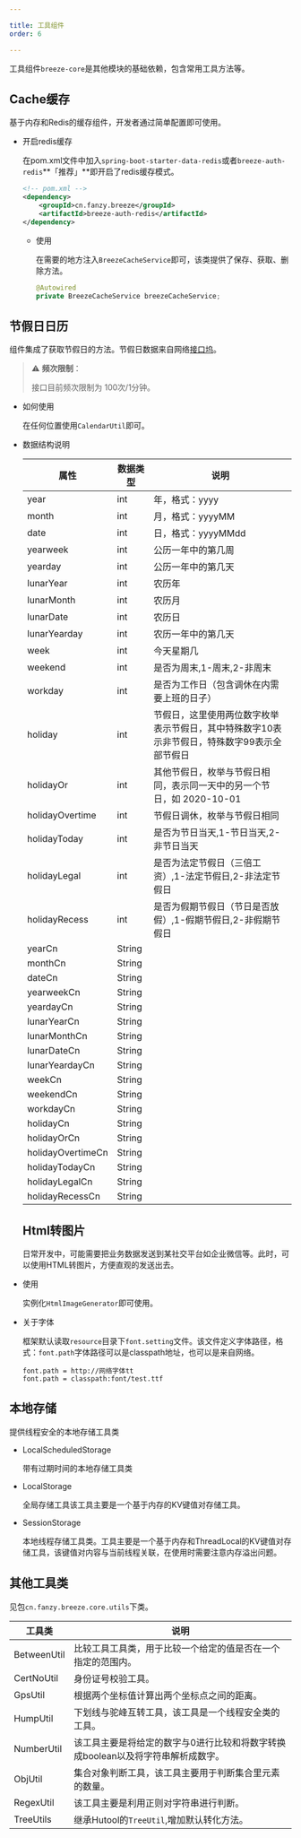 ```yaml
---  

title: 工具组件  
order: 6

---
```


工具组件`breeze-core`是其他模块的基础依赖，包含常用工具方法等。

## Cache缓存

基于内存和Redis的缓存组件，开发者通过简单配置即可使用。

* 开启redis缓存

  在pom.xml文件中加入`spring-boot-starter-data-redis`或者`breeze-auth-redis`**「推荐」**即开启了redis缓存模式。

  ```xml
  <!-- pom.xml -->
  <dependency>
      <groupId>cn.fanzy.breeze</groupId>
      <artifactId>breeze-auth-redis</artifactId>
  </dependency>
  ```

    * 使用

      在需要的地方注入`BreezeCacheService`即可，该类提供了保存、获取、删除方法。

      ```java
      @Autowired
      private BreezeCacheService breezeCacheService;
      ```

## 节假日日历

组件集成了获取节假日的方法。节假日数据来自网络[接口坞](http://www.apihubs.cn/#/)。

> ⚠️ **频次限制**：
>
> 接口目前频次限制为 100次/1分钟。

* 如何使用

  在任何位置使用`CalendarUtil`即可。

* 数据结构说明

  | 属性                | 数据类型   | 说明                                               |
    | ----------------- | ------ | ------------------------------------------------ |
  | year              | int    | 年，格式：yyyy                                        |
  | month             | int    | 月，格式：yyyyMM                                      |
  | date              | int    | 日，格式：yyyyMMdd                                    |
  | yearweek          | int    | 公历一年中的第几周                                        |
  | yearday           | int    | 公历一年中的第几天                                        |
  | lunarYear         | int    | 农历年                                              |
  | lunarMonth        | int    | 农历月                                              |
  | lunarDate         | int    | 农历日                                              |
  | lunarYearday      | int    | 农历一年中的第几天                                        |
  | week              | int    | 今天星期几                                            |
  | weekend           | int    | 是否为周末,1-周末,2-非周末                                 |
  | workday           | int    | 是否为工作日（包含调休在内需要上班的日子）                            |
  | holiday           | int    | 节假日，这里使用两位数字枚举表示节假日，其中特殊数字10表示非节假日，特殊数字99表示全部节假日 |
  | holidayOr         | int    | 其他节假日，枚举与节假日相同，表示同一天中的另一个节日，如 2020-10-01         |
  | holidayOvertime   | int    | 节假日调休，枚举与节假日相同                                   |
  | holidayToday      | int    | 是否为节日当天,1-节日当天,2-非节日当天                           |
  | holidayLegal      | int    | 是否为法定节假日（三倍工资）,1-法定节假日,2-非法定节假日                  |
  | holidayRecess     | int    | 是否为假期节假日（节日是否放假）,1-假期节假日,2-非假期节假日                |
  | yearCn            | String |                                                  |
  | monthCn           | String |                                                  |
  | dateCn            | String |                                                  |
  | yearweekCn        | String |                                                  |
  | yeardayCn         | String |                                                  |
  | lunarYearCn       | String |                                                  |
  | lunarMonthCn      | String |                                                  |
  | lunarDateCn       | String |                                                  |
  | lunarYeardayCn    | String |                                                  |
  | weekCn            | String |                                                  |
  | weekendCn         | String |                                                  |
  | workdayCn         | String |                                                  |
  | holidayCn         | String |                                                  |
  | holidayOrCn       | String |                                                  |
  | holidayOvertimeCn | String |                                                  |
  | holidayTodayCn    | String |                                                  |
  | holidayLegalCn    | String |                                                  |
  | holidayRecessCn   | String |                                                  |

  ## Html转图片

  日常开发中，可能需要把业务数据发送到某社交平台如企业微信等。此时，可以使用HTML转图片，方便直观的发送出去。

* 使用

  实例化`HtmlImageGenerator`即可使用。

* 关于字体

  框架默认读取`resource`目录下`font.setting`文件。该文件定义字体路径，格式：`font.path`字体路径可以是classpath地址，也可以是来自网络。

  ```properties
  font.path = http://网络字体tt
  font.path = classpath:font/test.ttf
  ```

## 本地存储

提供线程安全的本地存储工具类

* LocalScheduledStorage

  带有过期时间的本地存储工具类

* LocalStorage

  全局存储工具该工具主要是一个基于内存的KV键值对存储工具。

* SessionStorage

  本地线程存储工具类。工具主要是一个基于内存和ThreadLocal的KV键值对存储工具，该键值对内容与当前线程关联，在使用时需要注意内存溢出问题。

## 其他工具类

见包`cn.fanzy.breeze.core.utils`下类。

| 工具类         | 说明                                           |
| ----------- | -------------------------------------------- |
| BetweenUtil | 比较工具工具类，用于比较一个给定的值是否在一个指定的范围内。               |
| CertNoUtil  | 身份证号校验工具。                                    |
| GpsUtil     | 根据两个坐标值计算出两个坐标点之间的距离。                        |
| HumpUtil    | 下划线与驼峰互转工具，该工具是一个线程安全类的工具。                   |
| NumberUtil  | 该工具主要是将给定的数字与0进行比较和将数字转换成boolean以及将字符串解析成数字。 |
| ObjUtil     | 集合对象判断工具，该工具主要用于判断集合里元素的数量。                  |
| RegexUtil   | 该工具主要是利用正则对字符串进行判断。                          |
| TreeUtils   | 继承Hutool的`TreeUtil`,增加默认转化方法。                |
